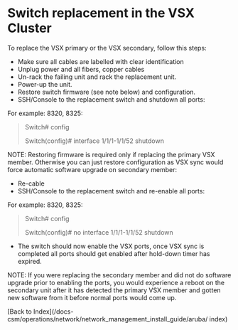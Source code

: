 # Switch replacement in the VSX Cluster

To replace the VSX primary or the VSX secondary, follow this steps: 

* Make sure all cables are labelled with clear identification 
* Unplug power and all fibers, copper cables 
* Un-rack the failing unit and rack the replacement unit. 
* Power-up the unit. 
* Restore switch firmware (see note below) and configuration. 
* SSH/Console to the replacement switch and shutdown all ports: 

For example: 8320, 8325: 

> Switch# config
> 
> Switch(config)# interface 1/1/1-1/1/52 shutdown 

NOTE: Restoring firmware is required only if replacing the primary VSX member. Otherwise you can just restore configuration as VSX sync would force automatic software upgrade on secondary member: 

* Re-cable
* SSH/Console to the replacement switch and re-enable all ports: 

For example: 8320, 8325:

> Switch# config
> 
> Switch(config)# no interface 1/1/1-1/1/52 shutdown

* The switch should now enable the VSX ports, once VSX sync is completed all ports should get enabled after hold-down timer has expired. 

NOTE: If you were replacing the secondary member and did not do software upgrade prior to enabling the ports, you would experience a reboot on the secondary unit after it has detected the primary VSX member and gotten new software from it before normal ports would come up.

[Back to Index](/docs-csm/operations/network/network_management_install_guide/aruba/
index)

